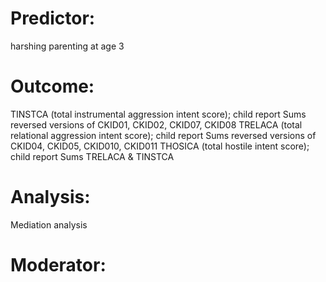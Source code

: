 # Predictor: 
harshing parenting at age 3

# Outcome: 
TINSTCA (total instrumental aggression intent score); child report Sums reversed versions of CKID01, CKID02, CKID07, CKID08 TRELACA (total relational aggression intent score); child report Sums reversed versions of CKID04, CKID05, CKID010, CKID011 THOSICA (total hostile intent score); child report Sums TRELACA & TINSTCA

# Analysis: 
Mediation analysis

# Moderator: 

